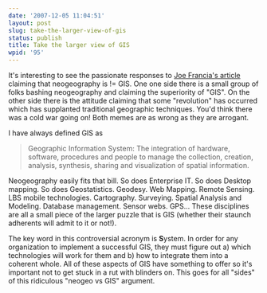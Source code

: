 ```yaml
---
date: '2007-12-05 11:04:51'
layout: post
slug: take-the-larger-view-of-gis
status: publish
title: Take the larger view of GIS
wpid: '95'
---
```


It's interesting to see the passionate responses to [Joe Francia's article](http://apb.directionsmag.com/archives/3703-Neogeography-is-not-GIS;-not-LI.html) claiming that neogeography is != GIS.  One one side there is a small group of folks bashing neogeography and claiming the superiority of "GIS". On the other side there is the attitude claiming that some "revolution" has occurred which has supplanted traditional geographic techniques. You'd think there was a cold war going on! Both memes are as wrong as they are arrogant. 

I have always defined GIS as



> Geographic Information System:  The integration of hardware, software, procedures and people to manage the collection, creation, analysis, synthesis, sharing and visualization of spatial information.



Neogeography easily fits that bill. So does Enterprise IT.  So does Desktop mapping. So does Geostatistics. Geodesy. Web Mapping. Remote Sensing. LBS mobile technologies.  Cartography. Surveying. Spatial Analysis and Modeling. Database management. Sensor webs. GPS...  These disciplines are all a small piece of the larger puzzle that is GIS (whether their staunch adherents will admit to it or not!). 

The key word in this controversial acronym is **S**ystem. In order for any organization to implement a successful GIS, they must figure out a) which technologies will work for them and b) how to integrate them into a coherent whole.  All of these aspects of GIS have something to offer so it's important not to get stuck in a rut with blinders on.  This goes for all "sides" of this ridiculous "neogeo vs GIS" argument. 

